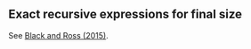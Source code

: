 ## Exact recursive expressions for final size

See [Black and Ross (2015)](https://doi.org/10.1016/j.jtbi.2014.11.029).